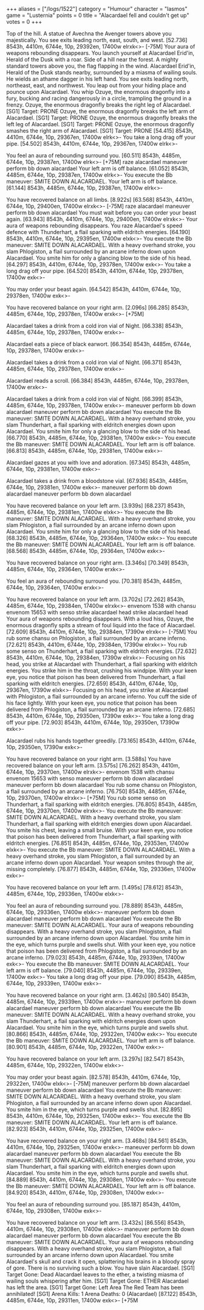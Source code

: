 +++
aliases = ["/logs/1522"]
category = "Humour"
character = "Iasmos"
game = "Lusternia"
points = 0
title = "Alacardael fell and couldn't get up"
votes = 0
+++


Top of the hill.
A statue of Avechna the Avenger towers above you majestically.
You see exits leading north, east, south, and west.
[52.736] 8543h, 4410m, 6744e, 10p, 29392en, 17400w elrxk<>- [-75M]
Your aura of weapons rebounding disappears.
You launch yourself at Alacardael Erid'in, Herald of the Dusk with a roar.
Side of a hill near the forest.
A mighty standard towers above you, the flag flapping in the wind. Alacardael Erid'in, Herald of the Dusk stands nearby, surrounded by 
a miasma of wailing souls. He wields an athame dagger in his left hand.
You see exits leading north, northeast, east, and northwest.
You leap out from your hiding place and pounce upon Alacardael.
You whip Ozuye, the enormous dragonfly into a fury, bucking and racing dangerously in a circle, trampling the ground in a frenzy.
Ozuye, the enormous dragonfly breaks the right leg of Alacardael.
[SG1] Target: PRONE
Ozuye, the enormous dragonfly breaks the left arm of Alacardael.
[SG1] Target: PRONE
Ozuye, the enormous dragonfly breaks the left leg of Alacardael.
[SG1] Target: PRONE
Ozuye, the enormous dragonfly smashes the right arm of Alacardael.
[SG1] Target: PRONE
[54.415] 8543h, 4410m, 6744e, 10p, 29367en, 17400w elrk<>-
You take a long drag off your pipe.
[54.502] 8543h, 4410m, 6744e, 10p, 29367en, 17400w elrk<>-

You feel an aura of rebounding surround you.
[60.511] 8543h, 4485m, 6744e, 10p, 29387en, 17400w elrk<>- [+75M]
raze alacardael
maneuver perform bb down alacardael
Your left arm is off balance.
[61.052] 8543h, 4485m, 6744e, 10p, 29387en, 17400w elrk<>-
You execute the Bb maneuver: SMITE DOWN ALACARDAEL.
Your left arm is off balance.
[61.144] 8543h, 4485m, 6744e, 10p, 29387en, 17400w elrk<>-

You have recovered balance on all limbs. [8.922s]
[63.568] 8543h, 4410m, 6744e, 10p, 29400en, 17400w elrxk<>- [-75M]
raze alacardael
maneuver perform bb down alacardael
You must wait before you can order your beast again.
[63.943] 8543h, 4410m, 6744e, 10p, 29400en, 17400w elrxk<>-
Your aura of weapons rebounding disappears.
You raze Alacardael's speed defence with Thunderhart, a flail sparking with eldritch energies.
[64.190] 8543h, 4410m, 6744e, 10p, 29395en, 17400w elxk<>-
You execute the Bb maneuver: SMITE DOWN ALACARDAEL.
With a heavy overhand stroke, you slam Phlogiston, a flail surrounded by an arcane inferno down upon Alacardael. You smite him for 
only a glancing blow to the side of his head.
[64.297] 8543h, 4410m, 6744e, 10p, 29378en, 17400w exk<>-
You take a long drag off your pipe.
[64.520] 8543h, 4410m, 6744e, 10p, 29378en, 17400w exk<>-

You may order your beast again.
[64.542] 8543h, 4410m, 6744e, 10p, 29378en, 17400w exk<>-

You have recovered balance on your right arm. [2.096s]
[66.285] 8543h, 4485m, 6744e, 10p, 29378en, 17400w erxk<>- [+75M]

Alacardael takes a drink from a cold iron vial of Night.
[66.338] 8543h, 4485m, 6744e, 10p, 29378en, 17400w erxk<>-

Alacardael eats a piece of black earwort.
[66.354] 8543h, 4485m, 6744e, 10p, 29378en, 17400w erxk<>-

Alacardael takes a drink from a cold iron vial of Night.
[66.371] 8543h, 4485m, 6744e, 10p, 29378en, 17400w erxk<>-

Alacardael reads a scroll.
[66.384] 8543h, 4485m, 6744e, 10p, 29378en, 17400w erxk<>-

Alacardael takes a drink from a cold iron vial of Night.
[66.399] 8543h, 4485m, 6744e, 10p, 29378en, 17400w erxk<>-
maneuver perform bb down alacardael
maneuver perform bb down alacardael
You execute the Bb maneuver: SMITE DOWN ALACARDAEL.
With a heavy overhand stroke, you slam Thunderhart, a flail sparking with eldritch energies down upon Alacardael. You smite him for 
only a glancing blow to the side of his head.
[66.770] 8543h, 4485m, 6744e, 10p, 29381en, 17400w exk<>-
You execute the Bb maneuver: SMITE DOWN ALACARDAEL.
Your left arm is off balance.
[66.813] 8543h, 4485m, 6744e, 10p, 29381en, 17400w exk<>-

Alacardael gazes at you with love and adoration.
[67.345] 8543h, 4485m, 6744e, 10p, 29381en, 17400w exk<>-

Alacardael takes a drink from a bloodstone vial.
[67.936] 8543h, 4485m, 6744e, 10p, 29381en, 17400w exk<>-
maneuver perform bb down alacardael
maneuver perform bb down alacardael

You have recovered balance on your left arm. [3.939s]
[68.237] 8543h, 4485m, 6744e, 10p, 29381en, 17400w elxk<>-
You execute the Bb maneuver: SMITE DOWN ALACARDAEL.
With a heavy overhand stroke, you slam Phlogiston, a flail surrounded by an arcane inferno down upon Alacardael. You smite him for 
only a glancing blow to the side of his head.
[68.326] 8543h, 4485m, 6744e, 10p, 29364en, 17400w exk<>-
You execute the Bb maneuver: SMITE DOWN ALACARDAEL.
Your left arm is off balance.
[68.568] 8543h, 4485m, 6744e, 10p, 29364en, 17400w exk<>-

You have recovered balance on your right arm. [3.346s]
[70.349] 8543h, 4485m, 6744e, 10p, 29364en, 17400w erxk<>-

You feel an aura of rebounding surround you.
[70.381] 8543h, 4485m, 6744e, 10p, 29364en, 17400w erxk<>-

You have recovered balance on your left arm. [3.702s]
[72.262] 8543h, 4485m, 6744e, 10p, 29384en, 17400w elrxk<>-
envenom 1538 with chansu
envenom 15653 with senso
strike alacardael head
strike alacardael head
Your aura of weapons rebounding disappears.
With a loud hiss, Ozuye, the enormous dragonfly spits a stream of foul liquid into the face of Alacardael.
[72.609] 8543h, 4410m, 6744e, 10p, 29384en, 17390w elrxk<>- [-75M]
You rub some chansu on Phlogiston, a flail surrounded by an arcane inferno.
[72.621] 8543h, 4410m, 6744e, 10p, 29384en, 17390w elrxk<>-
You rub some senso on Thunderhart, a flail sparking with eldritch energies.
[72.632] 8543h, 4410m, 6744e, 10p, 29384en, 17390w elrxk<>-
Focusing on his head, you strike at Alacardael with Thunderhart, a flail sparking with eldritch energies. You strike him in the 
throat, crushing his windpipe.
With your keen eye, you notice that poison has been delivered from Thunderhart, a flail sparking with eldritch energies.
[72.659] 8543h, 4410m, 6744e, 10p, 29367en, 17390w elxk<>-
Focusing on his head, you strike at Alacardael with Phlogiston, a flail surrounded by an arcane inferno. You cuff the side of his face 
lightly.
With your keen eye, you notice that poison has been delivered from Phlogiston, a flail surrounded by an arcane inferno.
[72.685] 8543h, 4410m, 6744e, 10p, 29350en, 17390w exk<>-
You take a long drag off your pipe.
[72.903] 8543h, 4410m, 6744e, 10p, 29350en, 17390w exk<>-

Alacardael rubs his hands together greedily.
[73.165] 8543h, 4410m, 6744e, 10p, 29350en, 17390w exk<>-

You have recovered balance on your right arm. [3.588s]
You have recovered balance on your left arm. [3.575s]
[76.262] 8543h, 4410m, 6744e, 10p, 29370en, 17400w elrxk<>-
envenom 1538 with chansu
envenom 15653 with senso
maneuver perform bb down alacardael
maneuver perform bb down alacardael
You rub some chansu on Phlogiston, a flail surrounded by an arcane inferno.
[76.750] 8543h, 4485m, 6744e, 10p, 29370en, 17400w elrxk<>- [+75M]
You rub some senso on Thunderhart, a flail sparking with eldritch energies.
[76.805] 8543h, 4485m, 6744e, 10p, 29370en, 17400w elrxk<>-
You execute the Bb maneuver: SMITE DOWN ALACARDAEL.
With a heavy overhand stroke, you slam Thunderhart, a flail sparking with eldritch energies down upon Alacardael. You smite his chest, 
leaving a small bruise.
With your keen eye, you notice that poison has been delivered from Thunderhart, a flail sparking with eldritch energies.
[76.851] 8543h, 4485m, 6744e, 10p, 29353en, 17400w elxk<>-
You execute the Bb maneuver: SMITE DOWN ALACARDAEL.
With a heavy overhand stroke, you slam Phlogiston, a flail surrounded by an arcane inferno down upon Alacardael. Your weapon smites 
through the air, missing completely.
[76.877] 8543h, 4485m, 6744e, 10p, 29336en, 17400w exk<>-

You have recovered balance on your left arm. [1.495s]
[78.612] 8543h, 4485m, 6744e, 10p, 29336en, 17400w elxk<>-

You feel an aura of rebounding surround you.
[78.889] 8543h, 4485m, 6744e, 10p, 29336en, 17400w elxk<>-
maneuver perform bb down alacardael
maneuver perform bb down alacardael
You execute the Bb maneuver: SMITE DOWN ALACARDAEL.
Your aura of weapons rebounding disappears.
With a heavy overhand stroke, you slam Phlogiston, a flail surrounded by an arcane inferno down upon Alacardael. You smite him in the 
eye, which turns purple and swells shut.
With your keen eye, you notice that poison has been delivered from Phlogiston, a flail surrounded by an arcane inferno.
[79.023] 8543h, 4485m, 6744e, 10p, 29339en, 17400w exk<>-
You execute the Bb maneuver: SMITE DOWN ALACARDAEL.
Your left arm is off balance.
[79.040] 8543h, 4485m, 6744e, 10p, 29339en, 17400w exk<>-
You take a long drag off your pipe.
[79.090] 8543h, 4485m, 6744e, 10p, 29339en, 17400w exk<>-

You have recovered balance on your right arm. [3.462s]
[80.540] 8543h, 4485m, 6744e, 10p, 29339en, 17400w erxk<>-
maneuver perform bb down alacardael
maneuver perform bb down alacardael
You execute the Bb maneuver: SMITE DOWN ALACARDAEL.
With a heavy overhand stroke, you slam Thunderhart, a flail sparking with eldritch energies down upon Alacardael. You smite him in the 
eye, which turns purple and swells shut.
[80.866] 8543h, 4485m, 6744e, 10p, 29322en, 17400w exk<>-
You execute the Bb maneuver: SMITE DOWN ALACARDAEL.
Your left arm is off balance.
[80.901] 8543h, 4485m, 6744e, 10p, 29322en, 17400w exk<>-

You have recovered balance on your left arm. [3.297s]
[82.547] 8543h, 4485m, 6744e, 10p, 29322en, 17400w elxk<>-

You may order your beast again.
[82.578] 8543h, 4410m, 6744e, 10p, 29322en, 17400w elxk<>- [-75M]
maneuver perform bb down alacardael
maneuver perform bb down alacardael
You execute the Bb maneuver: SMITE DOWN ALACARDAEL.
With a heavy overhand stroke, you slam Phlogiston, a flail surrounded by an arcane inferno down upon Alacardael. You smite him in the 
eye, which turns purple and swells shut.
[82.895] 8543h, 4410m, 6744e, 10p, 29325en, 17400w exk<>-
You execute the Bb maneuver: SMITE DOWN ALACARDAEL.
Your left arm is off balance.
[82.923] 8543h, 4410m, 6744e, 10p, 29325en, 17400w exk<>-

You have recovered balance on your right arm. [3.468s]
[84.561] 8543h, 4410m, 6744e, 10p, 29325en, 17400w erxk<>-
maneuver perform bb down alacardael
maneuver perform bb down alacardael
You execute the Bb maneuver: SMITE DOWN ALACARDAEL.
With a heavy overhand stroke, you slam Thunderhart, a flail sparking with eldritch energies down upon Alacardael. You smite him in the 
eye, which turns purple and swells shut.
[84.889] 8543h, 4410m, 6744e, 10p, 29308en, 17400w exk<>-
You execute the Bb maneuver: SMITE DOWN ALACARDAEL.
Your left arm is off balance.
[84.920] 8543h, 4410m, 6744e, 10p, 29308en, 17400w exk<>-

You feel an aura of rebounding surround you.
[85.187] 8543h, 4410m, 6744e, 10p, 29308en, 17400w exk<>-

You have recovered balance on your left arm. [3.432s]
[86.556] 8543h, 4410m, 6744e, 10p, 29308en, 17400w elxk<>-
maneuver perform bb down alacardael
maneuver perform bb down alacardael
You execute the Bb maneuver: SMITE DOWN ALACARDAEL.
Your aura of weapons rebounding disappears.
With a heavy overhand stroke, you slam Phlogiston, a flail surrounded by an arcane inferno down upon Alacardael. You smite 
Alacardael's skull and crack it open, splattering his brains in a bloody spray of gore. There is no surviving such a blow.
You have slain Alacardael.
[SG1] Target Gone: Dead
Alacardael leaves to the ether, a twisting miasma of wailing souls whispering after him.
[SG1] Target Gone: ETHER
Alacardael has left the area.
[SG1] Target Gone: Left Area
The Red Team has been annihilated!
[SG1] Arena Kills: 1 Arena Deaths: 0 (Alacardael) 
[87.122] 8543h, 4485m, 6744e, 10p, 29311en, 17400w exk<>- [+75M